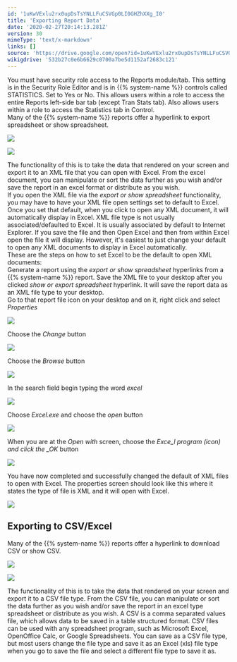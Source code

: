 ```yaml
---
id: '1uKwVExlu2rx0upDsTsYNLLFuCSVGp0LI0GHZhXXg_I0'
title: 'Exporting Report Data'
date: '2020-02-27T20:14:13.281Z'
version: 30
mimeType: 'text/x-markdown'
links: []
source: 'https://drive.google.com/open?id=1uKwVExlu2rx0upDsTsYNLLFuCSVGp0LI0GHZhXXg_I0'
wikigdrive: '532b27c0e6b6629c0700a7be5d1152af2683c121'
---
```

You must have security role access to the Reports module/tab. This setting is in the Security Role Editor and is in {{% system-name %}} controls called STATISTICS. Set to Yes or No. This allows users within a role to access the entire Reports left-side bar tab (except Tran Stats tab). Also allows users within a role to access the Statistics tab in Control.  
Many of the {{% system-name %}} reports offer a hyperlink to export spreadsheet or show spreadsheet.

![](../exporting-report-data.assets/db0134e66bb4d05762650a41688304f6.png)

 ![](../exporting-report-data.assets/be76e31130c0f58aaeb3e46f47099ea7.png)

The functionality of this is to take the data that rendered on your screen and export it to an XML file that you can open with Excel. From the excel document, you can manipulate or sort the data further as you wish and/or save the report in an excel format or distribute as you wish.  
If you open the XML file via the *export or show spreadsheet* functionality, you may have to have your XML file open settings set to default to Excel. Once you set that default, when you click to open any XML document, it will automatically display in Excel. XML file type is not usually associated/defaulted to Excel. It is usually associated by default to Internet Explorer. If you save the file and then Open Excel and then from within Excel open the file it will display. However, it's easiest to just change your default to open any XML documents to display in Excel automatically.  
These are the steps on how to set Excel to be the default to open XML documents:  
Generate a report using the *export or show spreadsheet* hyperlinks from a {{% system-name %}} report. Save the XML file to your desktop after you clicked *show or export spreadsheet* hyperlink. It will save the report data as an XML file type to your desktop.  
Go to that report file icon on your desktop and on it, right click and select *Properties*

![](../exporting-report-data.assets/af480702bf7a99e32fc822f21f47b3cb.png)

Choose the *Change* button

![](../exporting-report-data.assets/f89155092904fceee72a884dec322da3.png)

Choose the *Browse* button

![](../exporting-report-data.assets/bb61aa4d59dfeb6ce0db77da31c29519.png)

In the search field begin typing the word *excel*

![](../exporting-report-data.assets/fccdc828ee7e4471f06e3cb31a9e2c44.png)

Choose *Excel.exe* and choose the *open* button

![](../exporting-report-data.assets/1b5896d7deb0168dc9089a6c7f0a927b.png)

When you are at the *Open with* screen, choose the *Exce_l program (icon) and click the _OK* button

![](../exporting-report-data.assets/57d1b75b059b0b7e4bf6edb1bc42f88b.png)

You have now completed and successfully changed the default of XML files to open with Excel. The properties screen should look like this where it states the type of file is XML and it will open with Excel.

![](../exporting-report-data.assets/c91941e99695625a03575e0478267599.png)


## Exporting to CSV/Excel

Many of the {{% system-name %}} reports offer a hyperlink to download CSV or show CSV.

![](../exporting-report-data.assets/9bc09bb974f55d098ea1cfa2c11ac5db.png)

 ![](../exporting-report-data.assets/e06e68317ed21cbe666bf0fbcabf02b9.png)

The functionality of this is to take the data that rendered on your screen and export it to a CSV file type. From the CSV file, you can manipulate or sort the data further as you wish and/or save the report in an excel type spreadsheet or distribute as you wish. A CSV is a comma separated values file, which allows data to be saved in a table structured format. CSV files can be used with any spreadsheet program, such as Microsoft Excel, OpenOffice Calc, or Google Spreadsheets. You can save as a CSV file type, but most users change the file type and save it as an Excel (xls) file type when you go to save the file and select a different file type to save it as.
